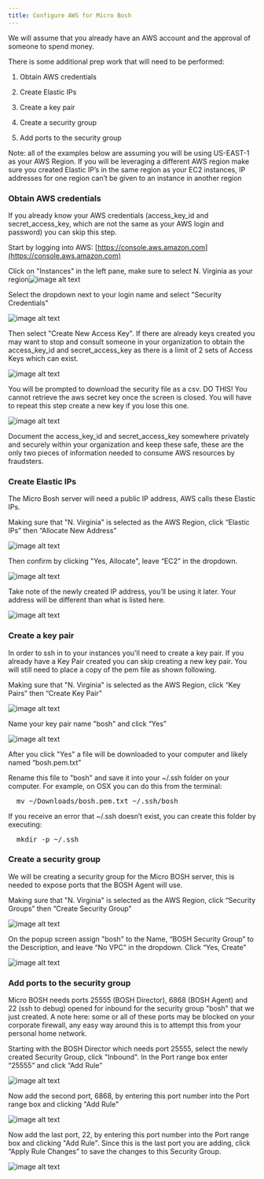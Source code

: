 ```yaml
---
title: Configure AWS for Micro Bosh
---
```


We will assume that you already have an AWS account and the approval of someone to spend money.

 There is some additional prep work that will need to be performed:

1. Obtain AWS credentials

2. Create Elastic IPs

3. Create a key pair

4. Create a security group

5. Add ports to the security group

Note: all of the examples below are assuming you will be using US-EAST-1 as your AWS Region.  If you will be leveraging a different AWS region make sure you created Elastic IP’s in the same region as your EC2 instances, IP addresses for one region can’t be given to an instance in another region

### Obtain AWS credentials

If you already know your AWS credentials (access_key_id and secret_access_key, which are not the same as your AWS login and password) you can skip this step.

Start by logging into AWS: [https://console.aws.amazon.com](https://console.aws.amazon.com)

Click on "Instances" in the left pane, make sure to select N. Virginia as your region![image alt text](/images/aws-ec2/image_0.png)

Select the dropdown next to your login name and select "Security Credentials"

![image alt text](/images/aws-ec2/image_1.png)

Then select "Create New Access Key".  If there are already keys created you may want to stop and consult someone in your organization to obtain the access_key_id and secret_access_key as there is a limit of 2 sets of Access Keys which can exist.

![image alt text](/images/aws-ec2/image_2.png)

You will be prompted to download the security file as a csv.  DO THIS!  You cannot retrieve the aws secret key once the screen is closed. You will have to repeat this step create a new key if you lose this one.

![image alt text](/images/aws-ec2/image_3.png)

Document the access_key_id and secret_access_key somewhere privately and securely within your organization and keep these safe, these are the only two pieces of information needed to consume AWS resources by fraudsters.

### Create Elastic IPs

The Micro Bosh server will need a public IP address, AWS calls these Elastic IPs.

Making sure that "N. Virginia" is selected as the AWS Region, click “Elastic IPs” then “Allocate New Address”

![image alt text](/images/aws-ec2/image_4.png)

Then confirm by clicking "Yes, Allocate", leave “EC2” in the dropdown.

![image alt text](/images/aws-ec2/image_5.png)

Take note of the newly created IP address, you’ll be using it later.  Your address will be different than what is listed here.

![image alt text](/images/aws-ec2/image_6.png)

### Create a key pair

In order to ssh in to your instances you'll need to create a key pair. If you already have a Key Pair created you can skip creating a new key pair. You will still need to place a copy of the pem file as shown following.

Making sure that "N. Virginia" is selected as the AWS Region, click “Key Pairs” then “Create Key Pair”

![image alt text](/images/aws-ec2/image_7.png)

Name your key pair name "bosh" and click “Yes”

![image alt text](/images/aws-ec2/image_8.png)

After you click "Yes" a file will be downloaded to your computer and likely named “bosh.pem.txt”

Rename this file to "bosh" and save it into your ~/.ssh folder on your computer. For example, on OSX you can do this from the terminal:

<pre class="terminal">
  mv ~/Downloads/bosh.pem.txt ~/.ssh/bosh
</pre>

If you receive an error that ~/.ssh doesn’t exist, you can create this folder by executing:

<pre class="terminal">
  mkdir -p ~/.ssh
</pre>

### Create a security group

We will be creating a security group for the Micro BOSH server, this is needed to expose ports that the BOSH Agent will use.

Making sure that "N. Virginia" is selected as the AWS Region, click “Security Groups” then “Create Security Group”

![image alt text](/images/aws-ec2/image_9.png)

On the popup screen assign "bosh" to the Name, “BOSH Security Group” to the Description, and leave “No VPC” in the dropdown.  Click “Yes, Create”

![image alt text](/images/aws-ec2/image_10.png)

### Add ports to the security group

Micro BOSH needs ports 25555 (BOSH Director), 6868 (BOSH Agent) and 22 (ssh to debug) opened for inbound for the security group "bosh" that we just created.  A note here: some or all of these ports may be blocked on your corporate firewall, any easy way around this is to attempt this from your personal home network.

Starting with the BOSH Director which needs port 25555, select the newly created Security Group, click "Inbound".  In the Port range box enter “25555” and click “Add Rule”

![image alt text](/images/aws-ec2/image_11.png)

Now add the second port, 6868, by entering this port number into the Port range box and clicking "Add Rule"

![image alt text](/images/aws-ec2/image_12.png)

Now add the last port, 22, by entering this port number into the Port range box and clicking "Add Rule".  Since this is the last port you are adding, click “Apply Rule Changes” to save the changes to this Security Group.

![image alt text](/images/aws-ec2/image_13.png)